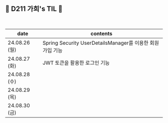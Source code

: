 ## 🐰 D211 가희's TIL 🐰
<br>

| date | contents |
| --- | --- |
|24.08.26 (월)|Spring Security UserDetailsManager를 이용한 회원가입 기능|
|24.08.27 (화)|JWT 토큰을 활용한 로그인 기능|
|24.08.28 (수)||
|24.08.29 (목)||
|24.08.30 (금)||
